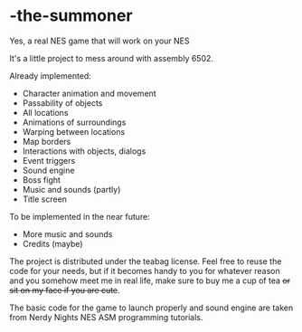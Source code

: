 # -the-summoner
Yes, a real NES game that will work on your NES

It's a little project to mess around with assembly 6502.

Already implemented:
 - Character animation and movement
 - Passability of objects
 - All locations
 - Animations of surroundings
 - Warping between locations
 - Map borders
 - Interactions with objects, dialogs
 - Event triggers
 - Sound engine
 - Boss fight
 - Music and sounds (partly)
 - Title screen

To be implemented in the near future:
 - More music and sounds
 - Credits (maybe)

The project is distributed under the teabag license. Feel free to reuse the code for your needs, but if it becomes handy to you for whatever reason and you somehow meet me in real life, make sure to buy me a cup of tea ~~or sit on my face if you are cute~~.

The basic code for the game to launch properly and sound engine are taken from Nerdy Nights NES ASM programming tutorials.